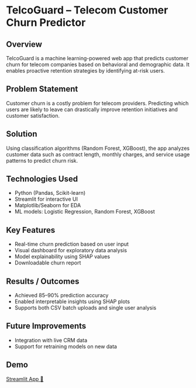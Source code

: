 # TelcoGuard – Telecom Customer Churn Predictor

## Overview
TelcoGuard is a machine learning-powered web app that predicts customer churn for telecom companies based on behavioral and demographic data. It enables proactive retention strategies by identifying at-risk users.

## Problem Statement
Customer churn is a costly problem for telecom providers. Predicting which users are likely to leave can drastically improve retention initiatives and customer satisfaction.

## Solution
Using classification algorithms (Random Forest, XGBoost), the app analyzes customer data such as contract length, monthly charges, and service usage patterns to predict churn risk.

## Technologies Used
- Python (Pandas, Scikit-learn)
- Streamlit for interactive UI
- Matplotlib/Seaborn for EDA
- ML models: Logistic Regression, Random Forest, XGBoost

## Key Features
- Real-time churn prediction based on user input
- Visual dashboard for exploratory data analysis
- Model explainability using SHAP values
- Downloadable churn report

## Results / Outcomes
- Achieved 85–90% prediction accuracy
- Enabled interpretable insights using SHAP plots
- Supports both CSV batch uploads and single user analysis

## Future Improvements
- Integration with live CRM data
- Support for retraining models on new data

## Demo
[Streamlit App 🔗](https://telcoguard-churn-predictor-dwcgvxbzsrsmpnecmoupc4.streamlit.app/)
